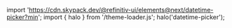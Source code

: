 <!--
type: template
name: datetime-picker
-->

import 'https://cdn.skypack.dev/@refinitiv-ui/elements@next/datetime-picker?min';
import { halo } from '/theme-loader.js';
halo('datetime-picker');